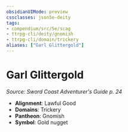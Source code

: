 ```yaml
---
obsidianUIMode: preview
cssclasses: json5e-deity
tags:
- compendium/src/5e/scag
- ttrpg-cli/deity/gnomish
- ttrpg-cli/domain/trickery
aliases: ["Garl Glittergold"]
---
```

# Garl Glittergold
*Source: Sword Coast Adventurer's Guide p. 24* 

- **Alignment**: Lawful Good
- **Domains**: Trickery
- **Pantheon**: Gnomish
- **Symbol**: Gold nugget